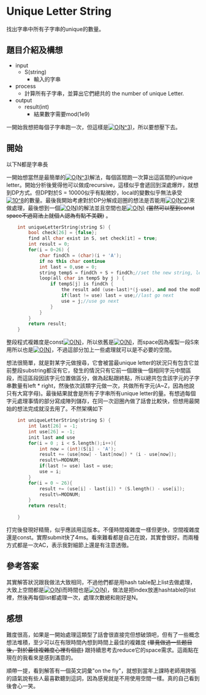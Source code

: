 # Unique Letter String
找出字串中所有子字串的unique的數量。

## 題目介紹及構想
- input
  - S(string)
    - 輸入的字串
- process
  - 計算所有子字串，並算出它們總共的 the number of unique Letter.
- output
  - result(int)
    - 結果數字需要mod(1e9)

一開始我想把每個子字串跑一次，但這樣是<a href="https://www.codecogs.com/eqnedit.php?latex=O(N^3)" target="_blank"><img src="https://latex.codecogs.com/gif.latex?O(N^3)" title="O(N^3)" /></a>，所以要想壓下去。

## 開始
以下N都是字串長

一開始想當然是最簡單的<a href="https://www.codecogs.com/eqnedit.php?latex=O(N^3)" target="_blank"><img src="https://latex.codecogs.com/gif.latex?O(N^3)" title="O(N^3)" /></a>解法，每個區間跑一次算出這區間的unique letter。開始分析後覺得他可以做成recursive，這樣似乎會遞回到深處爆炸，就想到DP方式。但DP對於S = 10000似乎有點微妙，local的變數似乎無法承受<a href="https://www.codecogs.com/eqnedit.php?latex=10^8" target="_blank"><img src="https://latex.codecogs.com/gif.latex?10^8" title="10^8" /></a>的數量。最後我開始考慮對於DP分解成迴圈的想法是否能用<a href="https://www.codecogs.com/eqnedit.php?latex=O(N^2)" target="_blank"><img src="https://latex.codecogs.com/gif.latex?O(N^2)" title="O(N^2)" /></a>來做處理，最後想到一個<a href="https://www.codecogs.com/eqnedit.php?latex=O(N)" target="_blank"><img src="https://latex.codecogs.com/gif.latex?O(N)" title="O(N)" /></a>的解法並且空間也是<a href="https://www.codecogs.com/eqnedit.php?latex=O(N)" target="_blank"><img src="https://latex.codecogs.com/gif.latex?O(N)" title="O(N)" /></a> ~~(當然可以壓到const space不過寫法上就個人認為有點不美觀)~~ 。

``` C++ =
    int uniqueLetterString(string S) {
        bool check[26] = {false};
        find all char exist in S, set check[it] = true;
        int result = 0;
        for(i = 0~26) {
            char findCh = (char)(i + 'A');
            if no this char continue
            int last = 0,use = 0;
            string tempS = findCh + S + findCh;//set the new string, let the head and tail is findCh
            loop(all char in tempS by j ) {
                if tempS[j] is findCh {
                    the result add (use-last)*(j-use), and mod the modNum
                    if(last != use) last = use;//last go next 
                    use = j;//use go next
                }
            }
        }
        return result;
    }
```
整段程式複雜度是const<a href="https://www.codecogs.com/eqnedit.php?latex=O(N)" target="_blank"><img src="https://latex.codecogs.com/gif.latex?O(N)" title="O(N)" /></a>，所以依舊是<a href="https://www.codecogs.com/eqnedit.php?latex=O(N)" target="_blank"><img src="https://latex.codecogs.com/gif.latex?O(N)" title="O(N)" /></a>，而space因為複製一段S來用所以也是<a href="https://www.codecogs.com/eqnedit.php?latex=O(N)" target="_blank"><img src="https://latex.codecogs.com/gif.latex?O(N)" title="O(N)" /></a>，不過這部分加上一些處理就可以是不必要的空間。

想法很簡單，就是對某字元做搜尋，它會被當最unique letter的狀況只有包含它並前整段substring都沒有它，發生的情況只有它前一個跟後一個相同字元中間區段，而這區段因該字元位置做區分，做為起點跟終點，所以總共包含該字元的子字串數量有left * right，然後依次該類字元做一次，共做所有字元(A~Z，因為他說只有大寫字母)。最後結果就會是所有子字串所有unique letter的量。有想過每個字元處理事情的部分寫成陣列儲存，在同一次迴圈內做了話會比較快，但想用最開始的想法完成就沒去用了。不然架構如下

```C++ = 
    int uniqueLetterString(string S) {
        int last[26] = -1;
        int use[26] = -1;
        init last and use
        for(i = 0 ; i < S.length();i++){
            int now = (int)(S[i] - 'A');
            result += (use[now] - last[now]) * (i - use[now]);
            result%=MODNUM;
            if(last != use) last = use;
            use = i;
        }
        for(i = 0 ~ 26){
            result += (use[i] - last[i]) * (S.length() - use[i]);
            result%=MODNUM;
        }
        return result;
    
    }
```

打完後發現好精簡，似乎應該用這版本。不僅時間複雜度一樣但更快，空間複雜度還是const。實際submit快了4ms。看來難看都是自己在說，其實會很好。而兩種方式都是一次AC，表示我對細節上還是有注意透徹。

## 參考答案
其實解答狀況跟我做法大致相同，不過他們都是用hash table配上list去做處理，大致上空間都是<a href="https://www.codecogs.com/eqnedit.php?latex=O(N)" target="_blank"><img src="https://latex.codecogs.com/gif.latex?O(N)" title="O(N)" /></a>而時間也是<a href="https://www.codecogs.com/eqnedit.php?latex=O(N)" target="_blank"><img src="https://latex.codecogs.com/gif.latex?O(N)" title="O(N)" /></a>，做法是把index放進hashtable的list裡，然後再每個list都處理一次，處理次數總和剛好是N。

## 感想
難度很高，如果是一開始處理這類型了話會很直接完但想破頭吧，但有了一些概念想法堆積，至少可以在有限時間內想到時間上最佳的複雜度 ~~(畢竟做過一些題目後，對於最佳複雜度心裡有個底)~~ 跟持續思考去reduce它的space需求。這兩點在現在的我看來是感到滿意的。

順帶一提，看到解答有一個英文詞彙"on the fly"，就想到當年上課時老師用誇張的語氣說有些人最喜歡聽到這詞，因為感覺就是不用使用空間一樣。真的自己看到後會心一笑。
